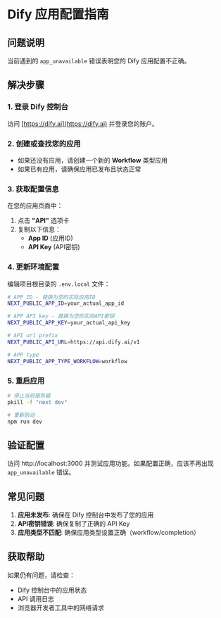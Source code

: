 # Dify 应用配置指南

## 问题说明

当前遇到的 `app_unavailable` 错误表明您的 Dify 应用配置不正确。

## 解决步骤

### 1. 登录 Dify 控制台

访问 [https://dify.ai](https://dify.ai) 并登录您的账户。

### 2. 创建或查找您的应用

- 如果还没有应用，请创建一个新的 **Workflow** 类型应用
- 如果已有应用，请确保应用已发布且状态正常

### 3. 获取配置信息

在您的应用页面中：

1. 点击 **"API"** 选项卡
2. 复制以下信息：
   - **App ID** (应用ID)
   - **API Key** (API密钥)

### 4. 更新环境配置

编辑项目根目录的 `.env.local` 文件：

```bash
# APP ID - 替换为您的实际应用ID
NEXT_PUBLIC_APP_ID=your_actual_app_id

# APP API key - 替换为您的实际API密钥
NEXT_PUBLIC_APP_KEY=your_actual_api_key

# API url prefix
NEXT_PUBLIC_API_URL=https://api.dify.ai/v1

# APP type
NEXT_PUBLIC_APP_TYPE_WORKFLOW=workflow
```

### 5. 重启应用

```bash
# 停止当前服务器
pkill -f "next dev"

# 重新启动
npm run dev
```

## 验证配置

访问 http://localhost:3000 并测试应用功能。如果配置正确，应该不再出现 `app_unavailable` 错误。

## 常见问题

1. **应用未发布**: 确保在 Dify 控制台中发布了您的应用
2. **API密钥错误**: 确保复制了正确的 API Key
3. **应用类型不匹配**: 确保应用类型设置正确（workflow/completion）

## 获取帮助

如果仍有问题，请检查：
- Dify 控制台中的应用状态
- API 调用日志
- 浏览器开发者工具中的网络请求
